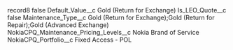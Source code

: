 <?xml version="1.0" encoding="UTF-8"?>
<CustomMetadata xmlns="http://soap.sforce.com/2006/04/metadata" xmlns:xsi="http://www.w3.org/2001/XMLSchema-instance" xmlns:xsd="http://www.w3.org/2001/XMLSchema">
    <label>record8</label>
    <protected>false</protected>
    <values>
        <field>Default_Value__c</field>
        <value xsi:type="xsd:string">Gold (Return for Exchange)</value>
    </values>
    <values>
        <field>Is_LEO_Quote__c</field>
        <value xsi:type="xsd:boolean">false</value>
    </values>
    <values>
        <field>Maintenance_Type__c</field>
        <value xsi:type="xsd:string">Gold (Return for Exchange);Gold (Return for Repair);Gold (Advanced Exchange)</value>
    </values>
    <values>
        <field>NokiaCPQ_Maintenance_Pricing_Levels__c</field>
        <value xsi:type="xsd:string">Nokia Brand of Service</value>
    </values>
    <values>
        <field>NokiaCPQ_Portfolio__c</field>
        <value xsi:type="xsd:string">Fixed Access - POL</value>
    </values>
</CustomMetadata>
